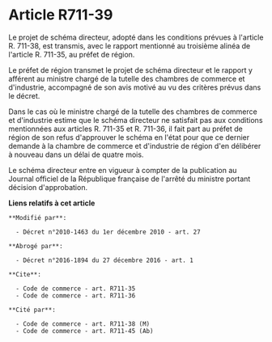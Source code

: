 # Article R711-39

Le projet de schéma directeur, adopté dans les conditions prévues à l'article R. 711-38, est transmis, avec le rapport
mentionné au troisième alinéa de l'article R. 711-35, au préfet de région.

Le préfet de région transmet le projet de schéma directeur et le rapport y afférent au ministre chargé de la tutelle des
chambres de commerce et d'industrie, accompagné de son avis motivé au vu des critères prévus dans le décret.

Dans le cas où le ministre chargé de la tutelle des chambres de commerce et d'industrie estime que le schéma directeur ne
satisfait pas aux conditions mentionnées aux articles R. 711-35 et R. 711-36, il fait part au préfet de région de son refus
d'approuver le schéma en l'état pour que ce dernier demande à la chambre de commerce et d'industrie de région d'en délibérer
à nouveau dans un délai de quatre mois.

Le schéma directeur entre en vigueur à compter de la publication au Journal officiel de la République française de l'arrêté
du ministre portant décision d'approbation.

**Liens relatifs à cet article**

	**Modifié par**:

	  - Décret n°2010-1463 du 1er décembre 2010 - art. 27

	**Abrogé par**:

	  - Décret n°2016-1894 du 27 décembre 2016 - art. 1

	**Cite**:

	  - Code de commerce - art. R711-35
	  - Code de commerce - art. R711-36

	**Cité par**:

	  - Code de commerce - art. R711-38 (M)
	  - Code de commerce - art. R711-45 (Ab)
